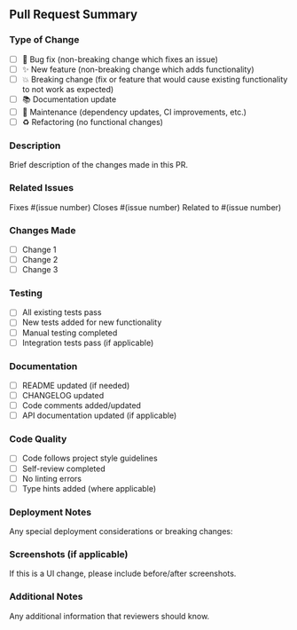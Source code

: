 ## Pull Request Summary

### Type of Change
- [ ] 🐛 Bug fix (non-breaking change which fixes an issue)
- [ ] ✨ New feature (non-breaking change which adds functionality)
- [ ] 💥 Breaking change (fix or feature that would cause existing functionality to not work as expected)
- [ ] 📚 Documentation update
- [ ] 🔧 Maintenance (dependency updates, CI improvements, etc.)
- [ ] ♻️ Refactoring (no functional changes)

### Description
Brief description of the changes made in this PR.

### Related Issues
Fixes #(issue number)
Closes #(issue number)
Related to #(issue number)

### Changes Made
- [ ] Change 1
- [ ] Change 2
- [ ] Change 3

### Testing
- [ ] All existing tests pass
- [ ] New tests added for new functionality
- [ ] Manual testing completed
- [ ] Integration tests pass (if applicable)

### Documentation
- [ ] README updated (if needed)
- [ ] CHANGELOG updated
- [ ] Code comments added/updated
- [ ] API documentation updated (if applicable)

### Code Quality
- [ ] Code follows project style guidelines
- [ ] Self-review completed
- [ ] No linting errors
- [ ] Type hints added (where applicable)

### Deployment Notes
Any special deployment considerations or breaking changes:

### Screenshots (if applicable)
If this is a UI change, please include before/after screenshots.

### Additional Notes
Any additional information that reviewers should know.

